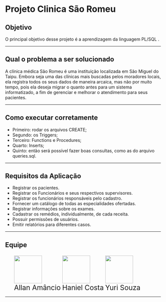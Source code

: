 <h1>Projeto Clinica São Romeu</h1>

<h2>Objetivo</h2>

<p>O principal objetivo desse projeto é a aprendizagem da linguagem <bolder> PL/SQL </bolder>.</p>

<hr />

<h2>Qual o problema a ser solucionado</h2>
<p> 
A clínica médica São Romeu é uma instituição localizada em São Miguel do Taipu. Embora seja uma das clínicas mais buscadas pelos moradores locais, ela registra todos os seus dados de maneira arcaica, mas não por muito tempo, pois ela deseja migrar o quanto antes para um sistema informatizado, a fim de gerenciar e melhorar o atendimento para seus pacientes.
</p>
<hr>
<h2>Como executar corretamente</h2>
<ul>
    <li>Primeiro: rodar os arquivos CREATE;</li>
    <li>Segundo: os Triggers;</li>
    <li>Terceiro: Functions e Procedures;</li>
    <li>Quarto: Inserts;</li>
    <li>Quinto: então será possível fazer boas consultas, como as do arquivo queries.sql.</li>
</ul>

<hr />

<h2>Requisitos da Aplicação</h2>

<ul >
    <li>Registrar os pacientes. </li>
    <li>Registrar os Funcionários e seus respectivos supervisores. </li>
    <li>Registrar os funcionários responsáveis pelo cadastro. </li>
    <li>Fornecer um catálogo de todas as especialidades ofertadas. </li>
    <li>Registrar informações sobre os exames. </li>
    <li>Cadastrar os remédios, individualmente, de cada receita. </li>
    <li>Possuir permissões de usuários. </li>
    <li>Emitir relatórios para diferentes casos. </li>
</ul> 
<hr />

<h2>Equipe</h2>

<ul style="display: flex; align=center;">

<li style="display: flex; flex-direction: column; margin: 5px 0px 2px 5px">
<img style="width:90px; height:90px;" src="https://github.com/AllanSmithll.png"/>
<a style="text-decoration: None; font-size:1.4rem; " href="https://github.com/AllanSmithll">
Allan Amâncio
</a>
</li>

<li style="display: flex; flex-direction: column; margin: 5px 0px 2px 5px">
<img style="width:90px; height:90px;" src="https://github.com/HanielCostaDaSilva.png"/>
<a style="text-decoration: None; font-size:1.4rem; " href="https://github.com/HanielCostaDaSilva.png">
Haniel Costa
</a>
</li>

<li style="display: flex; flex-direction: column; margin: 5px 0px 2px 5px">
<img style="width:90px; height:90px;" src="https://github.com/Souza1999.png"/>
<a style="text-decoration: None; font-size:1.4rem; " href="https://github.com/Souza1999">
Yuri Souza
</a>
</li>


</ul> 

<hr />

